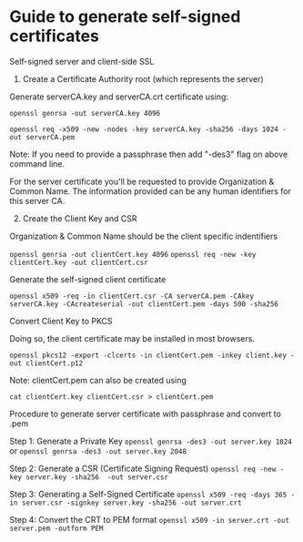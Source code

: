 # Guide to generate self-signed certificates

Self-signed server and client-side SSL

1) Create a Certificate Authority root (which represents the server)

Generate serverCA.key and serverCA.crt certificate using:

```openssl genrsa -out serverCA.key 4096```

```openssl req -x509 -new -nodes -key serverCA.key -sha256 -days 1024 -out serverCA.pem```

Note: If you need to provide a passphrase then add "-des3" flag on above command line. 

For the server certificate you'll be requested to provide Organization & Common Name. The information provided can be any human identifiers for this server CA.

2) Create the Client Key and CSR

Organization & Common Name should be the client specific indentifiers 

```openssl genrsa -out clientCert.key 4096```
```openssl req -new -key clientCert.key -out clientCert.csr```

Generate the self-signed client certificate

```openssl x509 -req -in clientCert.csr -CA serverCA.pem -CAkey serverCA.key -CAcreateserial -out clientCert.pem -days 500 -sha256```

Convert Client Key to PKCS

Doing so, the client certificate may be installed in most browsers.

```openssl pkcs12 -export -clcerts -in clientCert.pem -inkey client.key -out clientCert.p12```

Note: clientCert.pem can also be created using
     
```cat clientCert.key clientCert.csr > clientCert.pem```

Procedure to generate server certificate with passphrase and convert to .pem

Step 1: Generate a Private Key 
```openssl genrsa -des3 -out server.key 1024```
or
```openssl genrsa -des3 -out server.key 2048```

Step 2: Generate a CSR (Certificate Signing Request) 
```openssl req -new -key server.key -sha256  -out server.csr```

Step 3: Generating a Self-Signed Certificate 
```openssl x509 -req -days 365 -in server.csr -signkey server.key -sha256 -out server.crt```

Step 4: Convert the CRT to PEM format
```openssl x509 -in server.crt -out server.pem -outform PEM```
